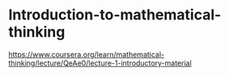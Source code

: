 # Introduction-to-mathematical-thinking

https://www.coursera.org/learn/mathematical-thinking/lecture/QeAe0/lecture-1-introductory-material
